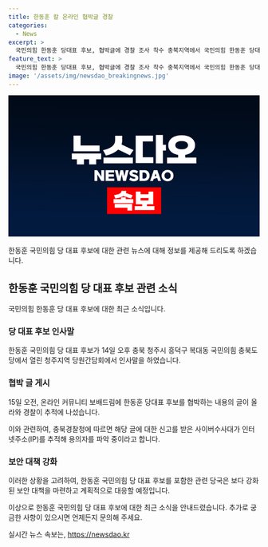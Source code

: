```yaml
---
title: 한동훈 칼 온라인 협박글 경찰
categories:
  - News
excerpt: >
  국민의힘 한동훈 당대표 후보, 협박글에 경찰 조사 착수 충북지역에서 국민의힘 한동훈 당대표 후보를 협박하는 글이 온라인 커뮤니티에 게재되어 경찰이 조사에 착수했다. 글에는 한동훈 칼 들고 간다는 내용이 포함되어 있어 경찰은 용의자를 추적 중이다. 해당 사안은 충북청 사이버수사대가 수사 중이다.
feature_text: >
  국민의힘 한동훈 당대표 후보, 협박글에 경찰 조사 착수 충북지역에서 국민의힘 한동훈 당대표 후보를 협박하는 글이 온라인 커뮤니티에 게재되어 경찰이 조사에 착수했다. 글에는 한동훈 칼 들고 간다는 내용이 포함되어 있어 경찰은 용의자를 추적 중이다. 해당 사안은 충북청 사이버수사대가 수사 중이다.
image: '/assets/img/newsdao_breakingnews.jpg'
---
```


<p><img src="/assets/img/newsdao_breakingnews.jpg" alt="ontimetimes 속보" /></p>

<p>한동훈 국민의힘 당 대표 후보에 대한 관련 뉴스에 대해 정보를 제공해 드리도록 하겠습니다. </p>

<p data-ke-size="size16"></p>

<h2 data-ke-size="size26">한동훈 국민의힘 당 대표 후보 관련 소식</h2>

<p data-ke-size="size16"></p>

<p>국민의힘 한동훈 당 대표 후보에 대한 최근 소식입니다. </p>

<p data-ke-size="size16"></p>

<h3>당 대표 후보 인사말</h3>

<p>한동훈 국민의힘 당 대표 후보가 14일 오후 충북 청주시 흥덕구 복대동 국민의힘 충북도당에서 열린 청주지역 당원간담회에서 인사말을 하였습니다.</p>

<p data-ke-size="size16"></p>

<h3>협박 글 게시</h3>

<p>15일 오전, 온라인 커뮤니티 보배드림에 한동훈 당대표 후보를 협박하는 내용의 글이 올라와 경찰이 추적에 나섰습니다. </p>

<p data-ke-size="size16"></p>

<p>이와 관련하여, 충북경찰청에 따르면 해당 글에 대한 신고를 받은 사이버수사대가 인터넷주소(IP)를 추적해 용의자를 파악 중이라고 합니다.</p>

<p data-ke-size="size16"></p>

<h3>보안 대책 강화</h3>

<p>이러한 상황을 고려하여, 한동훈 국민의힘 당 대표 후보를 포함한 관련 당국은 보다 강화된 보안 대책을 마련하고 계획적으로 대응할 예정입니다. </p>

<p data-ke-size="size16"></p>

<p>이상으로 한동훈 국민의힘 당 대표 후보에 대한 최근 소식을 안내드렸습니다. 추가로 궁금한 사항이 있으시면 언제든지 문의해 주세요.</p>
실시간 뉴스 속보는, <a href="https://newsdao.kr" rel="dofollow">https://newsdao.kr</a>


